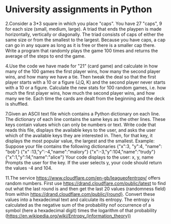 # University assignments in Python

2.Consider a 3*3 square in which you place "caps". You have 27 "caps", 9 for each size (small, medium, large). A triad that ends the playpen is made horizontally, vertically or diagonally. The triad consists of caps of either the same size or from the smallest to the largest. Because you have caps, a cap can go in any square as long as it is free or there is a smaller cap there. Write a program that randomly plays the game 100 times and returns the average of the steps to end the game.

4.Use the code we have made for "21" (card game) and calculate in how many of the 100 games the first player wins, how many the second player wins, and how many we have a tie. Then tweak the deal so that the first player starts with a 10 or a figure (J,Q, K) and the second player never starts with a 10 or a figure. Calculate the new stats for 100 random games, i.e. how much the first player wins, how much the second player wins, and how many we tie. Each time the cards are dealt from the beginning and the deck is shuffled.

7.Given an ASCII text file which contains a Python dictionary on each line. The dictionary of each line contains the same keys as the other lines. These keys contain values which can only be numbers or text. Write code that reads this file, displays the available keys to the user, and asks the user which of the available keys they are interested in. Then, for that key, it displays the most popular value, the largest and the smallest. Example: Suppose your file contains the following dictionaries {"x":3, "y":4, "name": "bob"} {"x" :13,"y":-4,"name":"malory"} {"x":-3,"y":104,"name":"trudy"} {"x":1,"y":14,"name":"alice"} Your code displays to the user: x, y, name Prompts the user for the key. If the user selects y, your code should return the values -4 and 104.

11.The service https://www.cloudflare.com/en-gb/leagueofentropy/ offers random numbers. First use https://drand.cloudflare.com/public/latest to find out what the last round is and then get the last 20 values (randomness field) from within https://drand.cloudflare.com/public/{round}. Convert these values into a hexadecimal text and calculate its entropy. The entropy is calculated as the negative sum of the probability nof occurrence of a symbol (here a hexadecimal digit) times the logarithm of that probability (https://en.wikipedia.org/wiki/Entropy_(information_theory))
